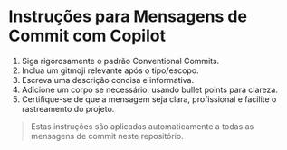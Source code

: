 # Instruções para Mensagens de Commit com Copilot

1. Siga rigorosamente o padrão Conventional Commits.
2. Inclua um gitmoji relevante após o tipo/escopo.
3. Escreva uma descrição concisa e informativa.
4. Adicione um corpo se necessário, usando bullet points para clareza.
5. Certifique-se de que a mensagem seja clara, profissional e facilite o rastreamento do projeto.

> Estas instruções são aplicadas automaticamente a todas as mensagens de commit neste repositório.
